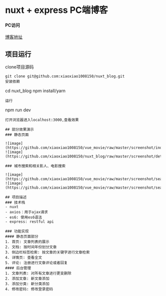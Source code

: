 # nuxt + express PC端博客

#### PC访问

[博客地址](http://47.104.98.140:3000)

## 项目运行

clone项目源码
```
git clone git@github.com:xiaoxiao1008150/nuxt_blog.git
安装依赖
```
cd nuxt_blog
npm install/yarn
```
运行
```
npm run dev
```
打开浏览器进入localhost:3000,查看效果

## 部分效果演示
### 静态页面

![image](https://github.com/xiaoxiao1008150/vue_movie/raw/master/screenshot/index.gif)
![image](https://github.com/xiaoxiao1008150/nuxt_blog/raw/master/screenshot/detail.png)

### 城市搜索和相关影人、电影搜索

![image](https://github.com/xiaoxiao1008150/vue_movie/raw/master/screenshot/search_city.gif)
![image](https://github.com/xiaoxiao1008150/vue_movie/raw/master/screenshot/search_people.gif)

## 项目描述
### 技术栈
- nuxt
- axios：用于ajax请求
- es6: 使用es6语法
- express: restful api

### 功能实现
#### 静态页面部分
1. 首页: 文章列表的展示
2. 文档: 按时间年份划分文章
3. 侧边栏标签检索: 按文章的关键字进行文章检索
4. 详情页: 查看全文
5. 评论: 注册进行文章评论或者回复
#### 后台管理
1. 文章列表: 对所有文章进行更变删除
2. 添加文章: 新文章添加
3. 添加分类: 新分类添加
4. 修改密码: 修改登录密码

